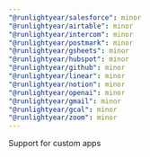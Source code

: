 ```yaml
---
"@runlightyear/salesforce": minor
"@runlightyear/airtable": minor
"@runlightyear/intercom": minor
"@runlightyear/postmark": minor
"@runlightyear/gsheets": minor
"@runlightyear/hubspot": minor
"@runlightyear/github": minor
"@runlightyear/linear": minor
"@runlightyear/notion": minor
"@runlightyear/openai": minor
"@runlightyear/gmail": minor
"@runlightyear/gcal": minor
"@runlightyear/zoom": minor
---
```


Support for custom apps
